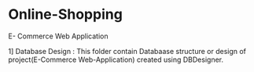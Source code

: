 # Online-Shopping
E- Commerce Web Application

1] Database Design : This folder contain Databaase structure or design of project(E-Commerce Web-Application) created using DBDesigner. 

